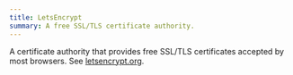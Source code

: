 ```yaml
---
title: LetsEncrypt
summary: A free SSL/TLS certificate authority.
---
```


A certificate authority that provides free SSL/TLS certificates
accepted by most browsers. See [letsencrypt.org](https://letsencrypt.org/).

